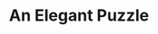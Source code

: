 ---
title: An Elegant Puzzle
authors: Will Larson
link: https://www.amazon.com/Elegant-Puzzle-Systems-Engineering-Management/dp/B07SH1DXXM/?&_encoding=UTF8&tag=lawsofsoftwar-20&linkCode=ur2&linkId=4b86157e87c172dbaf8515b82ccf05a0&camp=1789&creative=9325
---